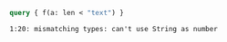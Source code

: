 ```graphql
query { f(a: len < "text") }
```

```
1:20: mismatching types: can't use String as number
```